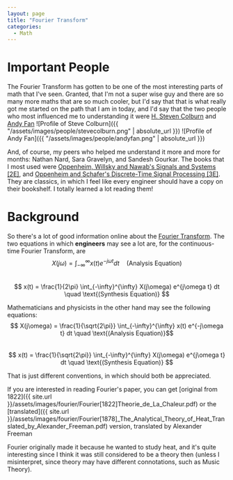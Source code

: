 ```yaml
---
layout: page
title: "Fourier Transform"
categories:
  - Math
---
```


# Important People

The Fourier Transform has gotten to be one of the most interesting parts of math that I've seen. Granted, that I'm not a super wise guy and there are so many more maths that are so much cooler, but I'd say that that is what really got me started on the path that I am in today, and I'd say that the two people who most influenced me to understanding it were [H. Steven Colburn](https://www.bu.edu/eng/profile/h-steven-colburn-ph-d/) and [Andy Fan](https://www.bu.edu/eng/profile/andy-fan-ph-d/)
![Profile of Steve Colburn]({{ "/assets/images/people/stevecolburn.png" | absolute_url }}) ![Profile of Andy Fan]({{ "/assets/images/people/andyfan.png" | absolute_url }})

And, of course, my peers who helped me understand it more and more for months: Nathan Nard, Sara Gravelyn, and Sandesh Gourkar. The books that I most used were [Oppenheim, Willsky and Nawab's Signals and Systems [2E]](https://www.amazon.com/Signals-Systems-2nd-Alan-Oppenheim/dp/0138147574/ref=sr_1_3?ie=UTF8&qid=1526736890&sr=8-3&keywords=oppenheim&dpID=517NQ2TVYQL&preST=_SX258_BO1,204,203,200_QL70_&dpSrc=srch), and [Oppenheim and Schafer's Discrete-Time Signal Processing [3E]](https://www.amazon.com/Discrete-Time-Signal-Processing-3rd-Prentice-Hall/dp/0131988425/ref=sr_1_4?ie=UTF8&qid=1526736890&sr=8-4&keywords=oppenheim&dpID=51v48p99JjL&preST=_SX258_BO1,204,203,200_QL70_&dpSrc=srch). They are classics, in which I feel like every engineer should have a copy on their bookshelf. I totally learned a lot reading them!

# Background
So there's a lot of good information online about the [Fourier Transform](https://en.wikipedia.org/wiki/Fourier_transform). The two equations in which **engineers** may see a lot are, for the continuous-time Fourier Transform, are
$$ X(j\omega) = \int_{-\infty}^{\infty} x(t) e^{-j\omega t} dt \quad \text{(Analysis Equation)}$$   
$$ x(t) = \frac{1}{2\pi} \int_{-\infty}^{\infty} X(j\omega) e^{j\omega t} dt \quad \text{(Synthesis Equation)} $$

Mathematicians and physicists in the other hand may see the following equations:
$$ X(j\omega) = \frac{1}{\sqrt{2\pi}} \int_{-\infty}^{\infty} x(t) e^{-j\omega t} dt \quad \text{(Analysis Equation)}$$   
$$ x(t) = \frac{1}{\sqrt{2\pi}} \int_{-\infty}^{\infty} X(j\omega) e^{j\omega t} dt \quad \text{(Synthesis Equation)} $$

That is just different conventions, in which should both be appreciated.

If you are interested in reading Fourier's paper, you can get [original from 1822]({{ site.url }}/assets/images/fourier/Fourier[1822]Theorie_de_La_Chaleur.pdf) or the [translated]({{ site.url }}/assets/images/fourier/Fourier[1878]_The_Analytical_Theory_of_Heat_Translated_by_Alexander_Freeman.pdf) version, translated by Alexander Freeman

Fourier originally made it because he wanted to study heat, and it's quite interesting since I think it was still considered to be a theory then (unless I misinterpret, since theory may have different connotations, such as Music Theory).
